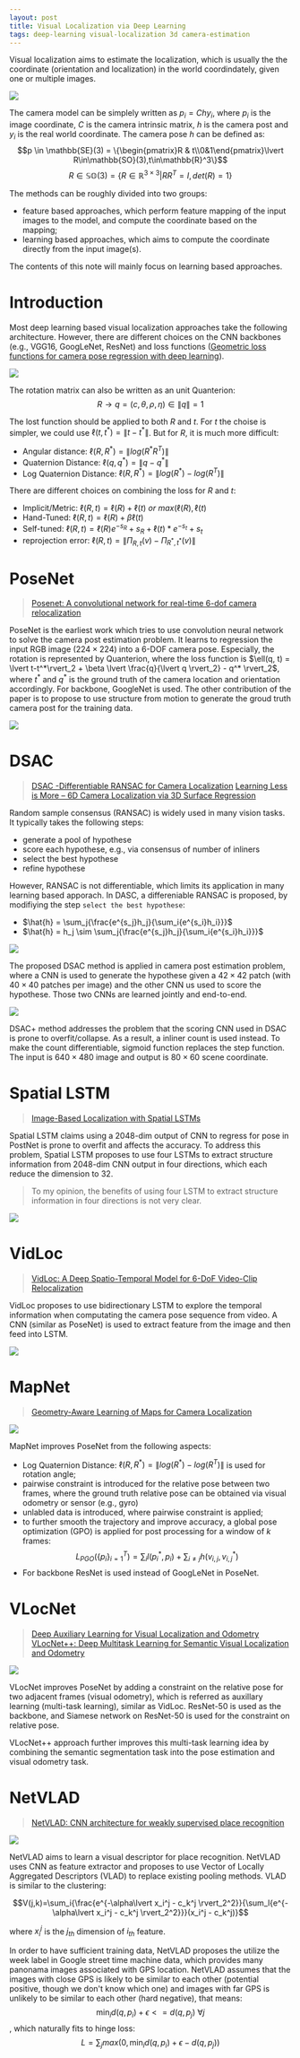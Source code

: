 ```yaml
---
layout: post
title: Visual Localization via Deep Learning
tags: deep-learning visual-localization 3d camera-estimation
---
```


Visual localization aims to estimate the localization, which is usually the the coordinate (orientation and localization) in the world coordindately, given one or multiple images. 

![](http://www.ok.sc.e.titech.ac.jp/INLOC/materials/teaser4-crop.jpg)

The camera model can be simplely written as $p_i = C h y_i$,
where $p_i$ is the image coordinate, $C$ is the camera intrinsic matrix, $h$ is the camera post and $y_i$ is the real world coordinate. The camera pose $h$ can be defined as:
$$p \in \mathbb{SE}(3) = \{\begin{pmatrix}R & t\\0&1\end{pmatrix}\lvert R\in\mathbb{SO}(3),t\in\mathbb{R}^3\}$$
$$R\in\mathbb{SO}(3)=\{R\in\mathbb{R}^{3\times 3}\lvert RR^T = I,det(R)=1\}$$

The methods can be roughly divided into two groups:
- feature based approaches, which perform feature mapping of the input images to the model, and compute the coordinate based on the mapping;
- learning based approaches, which aims to compute the coordinate directly from the input image(s).

The contents of this note will mainly focus on learning based approaches.

# Introduction

Most deep learning based visual localization approaches take the following architecture. However, there are different choices on the CNN backbones (e.g., VGG16, GoogLeNet, ResNet) and loss functions ([Geometric loss functions for camera pose regression with deep learning](https://arxiv.org/pdf/1704.00390.pdf)).

![](https://encrypted-tbn0.gstatic.com/images?q=tbn:ANd9GcS8dyeYLzXUd6EVZU3ypuQVqT1KDDYWhRfvD5Qvih3L_SPDKpaT)

The rotation matrix can also be written as an unit Quanterion:
$$R\to q=(c,\theta,\rho,\eta)\in\lVert q\rVert=1$$

The lost function should be applied to both $R$ and $t$. For $t$ the choise is simpler, we could use $\ell(t,t^*)=\lVert t - t^*\rVert$. But for $R$, it is much more difficult:
- Angular distance: $\ell(R,R^*)=\lVert log(R^*R^T)\rVert$
- Quaternion Distance: $\ell(q,q^*)=\lVert q - q^*\rVert$
- Log Quaternion Distance: $\ell(R,R^*)=\lVert log(R^*) - log(R^T)\rVert$

There are different choices on combining the loss for $R$ and $t$:
- Implicit/Metric: $\ell(R, t) = \ell(R) + \ell(t)\ or\ max(\ell(R), \ell(t)$
- Hand-Tuned: $\ell(R, t) = \ell(R) + \beta\ell(t)$
- Self-tuned: $\ell(R, t) = \ell(R)e^{-s_R} + s_R + \ell(t)*e^{-s_t} + s_t$
- reprojection error: $\ell(R, t) = \lVert\Pi_{R,t}(v)-\Pi_{R^*,t^*}(v)\rVert$

# PoseNet

> [Posenet: A convolutional network for real-time 6-dof camera relocalization](https://www.cv-foundation.org/openaccess/content_iccv_2015/papers/Kendall_PoseNet_A_Convolutional_ICCV_2015_paper.pdf)

PoseNet is the earliest work which tries to use convolution neural network to solve the camera post estimation problem. It learns to regression the input RGB image ($224\times224$) into a 6-DOF camera pose. Especially, the rotation is represented by Quanterion, where the loss function is $\ell(q, t) = \lvert t-t^*\rvert_2 + \beta \lvert \frac{q}{\lvert q \rvert_2} - q^* \rvert_2$, where $t^*$ and $q^*$ is the ground truth of the camera location and orientation accordingly. For backbone, GoogleNet is used. The other contribution of the paper is to propose to use structure from motion to generate the groud truth camera post for the training data.

![](https://ai2-s2-public.s3.amazonaws.com/figures/2017-08-08/307d322d6a296305c6a0896c5566217a0d448d21/5-Figure4-1.png)

# DSAC

> [DSAC -Differentiable RANSAC for Camera Localization](https://arxiv.org/pdf/1611.05705)
> [Learning Less is More – 6D Camera Localization via 3D Surface Regression](https://arxiv.org/pdf/1711.10228)

Random sample consensus (RANSAC) is widely used in many vision tasks. It typically takes the following steps:
- generate a pool of hypothese
- score each hypothese, e.g., via consensus of number of inliners
- select the best hypothese
- refine hypothese

However, RANSAC is not differentiable, which limits its application in many learning based apporach. In DASC, a differeniable RANSAC is proposed, by modifiying the step `select the best hypothese`:
- $\hat{h} = \sum_j{\frac{e^{s_j}h_j}{\sum_i{e^{s_i}h_i}}}$
- $\hat{h} = h_j \sim \sum_j{\frac{e^{s_j}h_j}{\sum_i{e^{s_i}h_i}}}$

![](https://ai2-s2-public.s3.amazonaws.com/figures/2017-08-08/a793a603a8f301dadd91b9ada95b6fb71aa89b55/4-Figure1-1.png)

The proposed DSAC method is applied in camera post estimation problem, where a CNN is used to generate the hypothese given a $42\times42$ patch (with $40\times40$ patches per image) and the other CNN us used to score the hypothese. Those two CNNs are learned jointly and end-to-end.

![](https://ai2-s2-public.s3.amazonaws.com/figures/2017-08-08/a793a603a8f301dadd91b9ada95b6fb71aa89b55/6-Figure2-1.png)

DSAC+ method addresses the problem that the scoring CNN used in DSAC is prone to overfit/collapse. As a result, a inliner count is used instead. To make the count differentiable, sigmoid function replaces the step function. The input is $640\times 480$ image and output is $80\times60$ scene coordinate.

# Spatial LSTM

> [Image-Based Localization with Spatial LSTMs](https://arxiv.org/pdf/1611.07890.pdf)

Spatial LSTM claims using a $2048$-dim output of CNN to regress for pose in PostNet is prone to overfit and affects the accuracy. To address this problem, Spatial LSTM proposes to use four LSTMs to extract structure information from $2048$-dim CNN output in four directions, which each reduce the dimension to $32$.

> To my opinion, the benefits of using four LSTM to extract structure information in four directions is not very clear.

![](https://ai2-s2-public.s3.amazonaws.com/figures/2017-08-08/f6dd8c7e8d38b7a315417fbe57d20111d7b84a16/4-Figure2-1.png)

# VidLoc

> [VidLoc: A Deep Spatio-Temporal Model for 6-DoF Video-Clip Relocalization](https://arxiv.org/pdf/1702.06521)

VidLoc proposes to use bidirectionary LSTM to explore the temporal information when computating the camera pose sequence from video. A CNN (similar as PoseNet) is used to extract feature from the image and then feed into LSTM.

![](https://ai2-s2-public.s3.amazonaws.com/figures/2017-08-08/0cf7b9ccb9abe7b5ee9f2fe6b97ea6832fe4ac90/4-Figure2-1.png)

# MapNet

> [Geometry-Aware Learning of Maps for Camera Localization](https://arxiv.org/pdf/1712.03342)

![](https://research.nvidia.com/sites/default/files/publications/mapnet1_0.png)

MapNet improves PoseNet from the following aspects:
- Log Quaternion Distance: $\ell(R,R^*)=\lVert log(R^*) - log(R^T)\rVert$ is used for rotation angle;
- pairwise constraint is introduced for the relative pose between two frames, where the ground truth relative pose can be obtained via visual odometry or sensor (e.g., gyro)
- unlabled data is introduced, where pairwise constraint is applied;
- to further smooth the trajectory and improve accuracy, a global pose optimization (GPO) is applied for post processing for a window of $k$ frames: $$L_{PGO}(\{p_i\}_{i=1}^T)=\sum_i{l(p_i^*,p_i)}+\sum_{i\neq j}{h(v_{i,j},v_{i,j}^*)}$$
- For backbone ResNet is used instead of GoogLeNet in PoseNet.

# VLocNet

> [Deep Auxiliary Learning for Visual Localization and Odometry](https://arxiv.org/pdf/1803.03642)
> [VLocNet++: Deep Multitask Learning for Semantic Visual Localization and Odometry](https://arxiv.org/pdf/1804.08366)

![](http://deeploc.cs.uni-freiburg.de/static/images/cover_big.png)

VLocNet improves PoseNet by adding a constraint on the relative pose for two adjacent frames (visual odometry), which is referred as auxillary learning (multi-task learning), similar as VidLoc. ResNet-50 is used as the backbone, and Siamese network on ResNet-50 is used for the constraint on relative pose.

VLocNet++ approach further improves this multi-task learning idea by combining the semantic segmentation task into the pose estimation and visual odometry task.

# NetVLAD

> [NetVLAD: CNN architecture for weakly supervised place recognition](https://www.di.ens.fr/willow/research/netvlad/)

![](https://www.di.ens.fr/willow/research/netvlad/images/vlad_cnn.png)

NetVLAD aims to learn a visual descriptor for place recognition. NetVLAD uses CNN as feature extractor and proposes to use Vector of Locally Aggregated Descriptors (VLAD) to replace existing pooling methods. VLAD is similar to the clustering:

$$V(j,k)=\sum_i{\frac{e^{-\alpha\lvert x_i^j - c_k^j \rvert_2^2}}{\sum_l{e^{-\alpha\lvert x_i^j - c_k^j \rvert_2^2}}}(x_i^j - c_k^j)}$$

where $x_i^j$ is the $j_{th}$ dimension of $i_{th}$ feature.

In order to have sufficient training data, NetVLAD proposes the utilize the week label in Google street time machine data, which provides many panonama images associated with GPS location. NetVLAD assumes that the images with close GPS is likely to be similar to each other (potential positive, though we don't know which one) and images with far GPS is unlikely to be similar to each other (hard negative), that means:
$$\min_i{d(q, p_i)} +\epsilon <= d(q, p_j)\ \forall j$$
, which naturally fits to hinge loss:
$$L=\sum_j{max(0, \min_i{d(q, p_i)} +\epsilon - d(q, p_j))}$$
